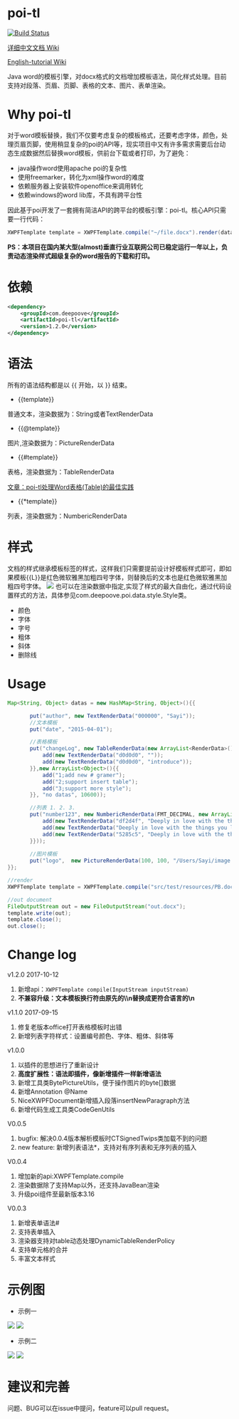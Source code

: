 # poi-tl

[![Build Status](https://travis-ci.org/Sayi/poi-tl.svg?branch=master)](https://travis-ci.org/Sayi/poi-tl)  

[详细中文文档 Wiki](https://github.com/Sayi/poi-tl/wiki/1.%E4%B8%AD%E6%96%87%E6%96%87%E6%A1%A3)

[English-tutorial Wiki](https://github.com/Sayi/poi-tl/wiki/2.English-tutorial)

Java word的模板引擎，对docx格式的文档增加模板语法，简化样式处理。目前支持对段落、页眉、页脚、表格的文本、图片、表单渲染。

# Why poi-tl

对于word模板替换，我们不仅要考虑复杂的模板格式，还要考虑字体，颜色，处理页眉页脚，使用稍显复杂的poi的API等，现实项目中又有许多需求需要后台动态生成数据然后替换word模板，供前台下载或者打印，为了避免：
* java操作word使用apache poi的复杂性
* 使用freemarker，转化为xml操作word的难度
* 依赖服务器上安装软件openoffice来调用转化
* 依赖windows的word lib库，不具有跨平台性

因此基于poi开发了一套拥有简洁API的跨平台的模板引擎：poi-tl。核心API只需要一行代码：

```java
XWPFTemplate template = XWPFTemplate.compile("~/file.docx").render(datas);
```

**PS：本项目在国内某大型(almost)垂直行业互联网公司已稳定运行一年以上，负责动态渲染样式超级复杂的word报告的下载和打印。**

# 依赖

```xml
<dependency>
    <groupId>com.deepoove</groupId>
    <artifactId>poi-tl</artifactId>
    <version>1.2.0</version>
</dependency>
```

# 语法
所有的语法结构都是以 {{ 开始，以 }} 结束。

* {{template}}

普通文本，渲染数据为：String或者TextRenderData

* {{@template}}

图片,渲染数据为：PictureRenderData

* {{#template}}

表格，渲染数据为：TableRenderData

[文章：poi-tl处理Word表格(Table)的最佳实践](https://github.com/Sayi/sayi.github.com/issues/21)

* {{*template}}

列表，渲染数据为：NumbericRenderData

# 样式
文档的样式继承模板标签的样式，这样我们只需要提前设计好模板样式即可，即如果模板{{L}}是红色微软雅黑加粗四号字体，则替换后的文本也是红色微软雅黑加粗四号字体。
![](dist/style.png)
也可以在渲染数据中指定,实现了样式的最大自由化，通过代码设置样式的方法，具体参见com.deepoove.poi.data.style.Style类。
* 颜色
* 字体
* 字号
* 粗体
* 斜体
* 删除线

# Usage
 
 ```java
Map<String, Object> datas = new HashMap<String, Object>(){{

        put("author", new TextRenderData("000000", "Sayi"));
        //文本模板
        put("date", "2015-04-01");

        //表格模板
        put("changeLog", new TableRenderData(new ArrayList<RenderData>(){{
            add(new TextRenderData("d0d0d0", ""));
            add(new TextRenderData("d0d0d0", "introduce"));
        }},new ArrayList<Object>(){{
            add("1;add new # gramer");
            add("2;support insert table");
            add("3;support more style");
        }}, "no datas", 10600));

        //列表 1. 2. 3.
        put("number123", new NumbericRenderData(FMT_DECIMAL, new ArrayList<TextRenderData>() {{
            add(new TextRenderData("df2d4f", "Deeply in love with the things you love, just deepoove."));
            add(new TextRenderData("Deeply in love with the things you love, just deepoove."));
            add(new TextRenderData("5285c5", "Deeply in love with the things you love, just deepoove."));
        }}));
        
        //图片模板
        put("logo",  new PictureRenderData(100, 100, "/Users/Sayi/image.png"));
}};

//render
XWPFTemplate template = XWPFTemplate.compile("src/test/resources/PB.docx").render(datas);

//out document
FileOutputStream out = new FileOutputStream("out.docx");
template.write(out);
template.close();
out.close();
```

# Change log

v1.2.0 2017-10-12
1. 新增api：`XWPFTemplate compile(InputStream inputStream)`
2. **不兼容升级：文本模板换行符由原先的\\\n替换成更符合语言的\n**

v1.1.0 2017-09-15
1. 修复老版本office打开表格模板时出错
2. 新增列表字符样式：设置编号颜色、字体、粗体、斜体等

v1.0.0
1. 以插件的思想进行了重新设计
2. **高度扩展性：语法即插件，像新增插件一样新增语法**
3. 新增工具类BytePictureUtils，便于操作图片的byte[]数据
4. 新增Annotation @Name
5. NiceXWPFDocument新增插入段落insertNewParagraph方法
6. 新增代码生成工具类CodeGenUtils 

V0.0.5 
1. bugfix: 解决0.0.4版本解析模板时CTSignedTwips类加载不到的问题  
2. new feature: 新增列表语法*，支持对有序列表和无序列表的插入 

V0.0.4 
1. 增加新的api:XWPFTemplate.compile  
2. 渲染数据除了支持Map以外，还支持JavaBean渲染 
3. 升级poi组件至最新版本3.16

V0.0.3  
1. 新增表单语法#  
2. 支持表单插入  
2. 渲染器支持对table动态处理DynamicTableRenderPolicy  
3. 支持单元格的合并  
4. 丰富文本样式


# 示例图
* 示例一 

![](dist/temp3.png)
![](dist/tempv3.png)
* 示例二  

![](dist/demo.png)
![](dist/demo_result.png)

# 建议和完善
问题、BUG可以在issue中提问，feature可以pull request。

